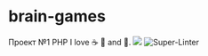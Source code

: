 # brain-games
Проект №1 PHP
I love :coffee: :pizza: and :dancer:.
<a href="https://codeclimate.com/github/codeclimate/codeclimate/maintainability"><img src="https://api.codeclimate.com/v1/badges/a99a88d28ad37a79dbf6/maintainability" /></a>
![Super-Linter](https://github.com/actions/brain-games/workflows/Super-Linter/badge.svg)
